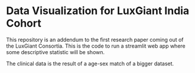 # Data Visualization for LuxGiant India Cohort

This repository is an addendum to the first research paper coming out of the LuxGiant Consortia. This is the code to run a streamlit web app where some descriptive statistic will be shown.

The clinical data is the result of a age-sex match of a bigger dataset.
